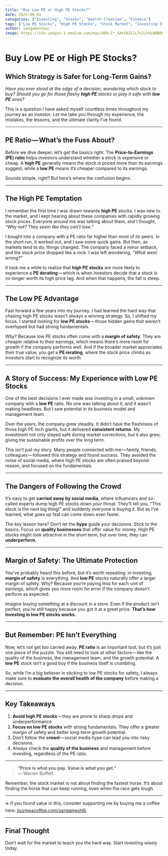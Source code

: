 ```yaml
---
title: "Buy Low PE or High PE Stocks?"
date: 2025-08-01
categories: ["Investing", "Stocks", "Wealth Creation", "Finance"]
tags: ["Low PE Stocks", "High PE Stocks", "Stock Market", "Investing Strategy", "Value Investing"]
author: Sangameshwar
image: https://cdn-images-1.medium.com/max/800/1*_SAtS6ZLlLTnJiVdiW0B0Q.png
---
```


# Buy Low PE or High PE Stocks?

## Which Strategy is Safer for Long-Term Gains?

_Have you ever stood at the edge of a decision, wondering which stock to buy? Should you go for those flashy **high PE** stocks or play it safe with **low PE** ones?_

This is a question I have asked myself countless times throughout my journey as an investor. Let me take you through my experience, the mistakes, the lessons, and the ultimate clarity I’ve found.

---

## PE Ratio — What’s the Fuss About?

Before we dive deeper, let’s get the basics right. The **Price-to-Earnings (PE) ratio** helps investors understand whether a stock is expensive or cheap. A **high PE** generally means the stock is priced more than its earnings suggest, while a **low PE** means it’s cheaper compared to its earnings.

Sounds simple, right? But here’s where the confusion begins.

---

## The High PE Temptation

I remember the first time I was drawn towards **high PE** stocks. I was new to the market, and I kept hearing about these companies with rapidly growing stock prices. Everyone around me was talking about them, and I thought, *“Why not? They seem like they can’t lose.”*

I bought into a company with a PE ratio far higher than most of its peers. In the short run, it worked out, and I saw some quick gains. But then, as markets tend to do, things changed. The company faced a minor setback, and the stock price dropped like a rock. I was left wondering, *“What went wrong?”*

It took me a while to realize that **high PE stocks** are more likely to experience a **PE derating** — which is when investors decide that a stock is no longer worth its high price tag. And when that happens, the fall is steep.

---

## The Low PE Advantage

Fast forward a few years into my journey. I had learned the hard way that chasing high PE stocks wasn’t always a winning strategy. So, I shifted my focus. I started looking for **low PE stocks** — those hidden gems that weren’t overhyped but had strong fundamentals.

Why? Because low PE stocks often come with a **margin of safety**. They are cheaper relative to their earnings, which means there’s more room for growth if the company performs well. And if the broader market appreciates their true value, you get a **PE rerating**, where the stock price climbs as investors start to recognize its worth.

---

## A Story of Success: My Experience with Low PE Stocks

One of the best decisions I ever made was investing in a small, unknown company with a **low PE** ratio. No one was talking about it, and it wasn’t making headlines. But I saw potential in its business model and management team.

Over the years, the company grew steadily. It didn’t have the flashiness of those high PE tech giants, but it delivered **consistent returns**. My investment not only stayed safe during market corrections, but it also grew, giving me sustainable profits over the long term.

This isn’t just my story. Many people connected with me — family, friends, colleagues — followed this strategy and found success. They avoided the noise of social media, where high PE stocks are often praised beyond reason, and focused on the fundamentals.

---

## The Dangers of Following the Crowd

It’s easy to get **carried away by social media**, where influencers and so-called experts dump high PE stocks down your throat. They’ll tell you, “This stock is the next big thing!” and suddenly everyone is buying it. But as I’ve learned, what goes up fast can come down even faster.

The key lesson here? Don’t let the **hype** guide your decisions. Stick to the basics. Focus on **quality businesses** that offer value for money. High PE stocks might look attractive in the short term, but over time, they can **underperform**.

---

## Margin of Safety: The Ultimate Protection

You’ve probably heard this before, but it’s worth repeating: in investing, **margin of safety** is everything. And **low PE** stocks naturally offer a larger margin of safety. Why? Because you’re paying less for each unit of earnings, which gives you more room for error if the company doesn’t perform as expected.

Imagine buying something at a discount in a store. Even if the product isn’t perfect, you’re still happy because you got it at a great price. **That’s how investing in low PE stocks works.**

---

## But Remember: PE Isn’t Everything

Now, let’s not get too carried away. **PE ratio** is an important tool, but it’s just one piece of the puzzle. You still need to look at other factors — like the quality of the business, the management team, and the growth potential. A **low PE** stock isn’t a good buy if the business itself is crumbling.

So, while I’m a big believer in sticking to low PE stocks for safety, I always make sure to **evaluate the overall health of the company** before making a decision.

---

## Key Takeaways

1. **Avoid high PE stocks** — they are prone to sharp drops and underperformance.
2. **Focus on low PE stocks** with strong fundamentals. They offer a greater margin of safety and better long-term growth potential.
3. Don’t follow the **crowd** — social media hype can lead you into risky decisions.
4. Always check the **quality of the business** and management before investing, regardless of the PE ratio.

---

> **“Price is what you pay. Value is what you get.”**  
> — Warren Buffett

Remember, the stock market is not about finding the fastest horse. It’s about finding the horse that can keep running, even when the race gets tough.

---

☕ If you found value in this, consider supporting me by buying me a coffee here: [buymeacoffee.com/sangamesh6j](https://buymeacoffee.com/sangamesh6j)


---

## Final Thought

Don’t wait for the market to teach you the hard way. Start investing wisely today.
